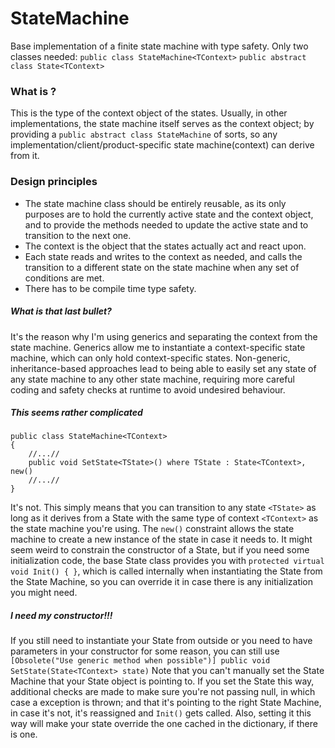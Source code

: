 # StateMachine
Base implementation of a finite state machine with type safety.
Only two classes needed:
`public class StateMachine<TContext>`
`public abstract class State<TContext>`

### What is <TContext> ?
This is the type of the context object of the states. Usually, in other implementations, the state machine itself serves as the context object; by providing a `public abstract class StateMachine` of sorts, so any implementation/client/product-specific state machine(context) can derive from it.

### Design principles
* The state machine class should be entirely reusable, as its only purposes are to hold the currently active state and the context object, and to provide the methods needed to update the active state and to transition to the next one.
* The context is the object that the states actually act and react upon. 
* Each state reads and writes to the context as needed, and calls the transition to a different state on the state machine when any set of conditions are met. 
* There has to be compile time type safety.

##### What is that last bullet?
It's the reason why I'm using generics and separating the context from the state machine. Generics allow me to instantiate a context-specific state machine, which can only hold context-specific states. Non-generic, inheritance-based approaches lead to being able to easily set any state of any state machine to any other state machine, requiring more careful coding and safety checks at runtime to avoid undesired behaviour.

##### This seems rather complicated
```
public class StateMachine<TContext>
{
    //...//
    public void SetState<TState>() where TState : State<TContext>, new()
    //...//
}
```
It's not. This simply means that you can transition to any state `<TState>` as long as it derives from a State with the same type of context `<TContext>` as the state machine you're using. The `new()` constraint allows the state machine to create a new instance of the state in case it needs to. It might seem weird to constrain the constructor of a State, but if you need some initialization code, the base State class provides you with `protected virtual void Init() { }`, which is called internally when instantiating the State from the State Machine, so you can override it in case there is any initialization you might need. 

##### I need my constructor!!! 
If you still need to instantiate your State from outside or you need to have parameters in your constructor for some reason, you can still use 
`[Obsolete("Use generic method when possible")] public void SetState(State<TContext> state)`
Note that you can't manually set the State Machine that your State object is pointing to. If you set the State this way, additional checks are made to make sure you're not passing null, in which case a exception is thrown; and that it's pointing to the right State Machine, in case it's not, it's reassigned and `Init()` gets called. Also, setting it this way will make your state override the one cached in the dictionary, if there is one.
